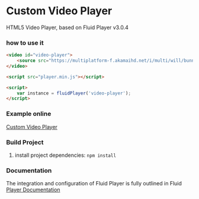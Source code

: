 # Custom Video Player


HTML5 Video Player, based on Fluid Player v3.0.4

### how to use it

```HTML
<video id="video-player">
    <source src="https://multiplatform-f.akamaihd.net/i/multi/will/bunny/big_buck_bunny_,640x360_400,640x360_700,640x360_1000,950x540_1500,.f4v.csmil/master.m3u8" type="application/x-mpegURL"/>
</video>

<script src="player.min.js"></script>

<script>
    var instance = fluidPlayer('video-player');
</script>
```

### Example online
[Custom Video Player](https://watchonline.nom.es/example/)

### Build Project

1. install project dependencies: `npm install`

### Documentation

The integration and configuration of Fluid Player is fully outlined in Fluid [Player Documentation](https://docs.fluidplayer.com/)
